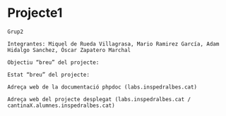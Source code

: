 # Projecte1
    Grup2

    Integrantes: Miquel de Rueda Villagrasa, Mario Ramirez García, Adam Hidalgo Sanchez, Óscar Zapatero Marchal

    Objectiu “breu” del projecte:

    Estat “breu” del projecte:

    Adreça web de la documentació phpdoc (labs.inspedralbes.cat)

    Adreça web del projecte desplegat (labs.inspedralbes.cat / cantinaX.alumnes.inspedralbes.cat)
